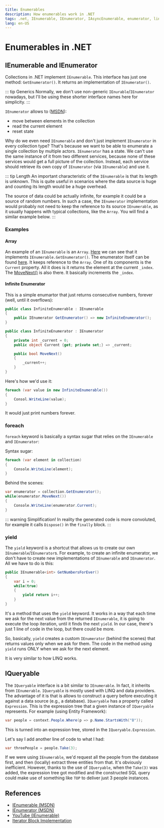 ```yaml
---
title: Enumerables
description: How enumerables work in .NET
tags: .net, IEnumerable, IEnumerator, IAsyncEnumerable, enumerator, linq, yield
lang: en-US
---
```


# Enumerables in .NET

## IEnumerable and IEnumerator

Collections in .NET implement `IEnumerable`. This interface has just one method:
`GetEnumerator()`. It returns an implementation of `IEnumerator()`.

::: tip Generics
Normally, we don't use non-generic `IEnurable`/`IEnumerator` nowadays, but I'll
be using these shorter interface names here for simplicity.
:::

`IEnumerator` allows to
([MSDN](https://docs.microsoft.com/en-us/dotnet/api/system.collections.ienumerator?view=net-6.0)):

- move between elements in the collection
- read the current element
- reset state

Why do we even need `IEnumerable` and don't just implement `IEnumerator` in
every collection type? That's because we want to be able to enumerate a single
collection by multiple actors. `IEnumerator` has a state. We can't use the same
instance of it from two different services, because none of these services would
get a full picture of the collection. Instead, each service should retrieve its
own copy of `IEnumerator` (via `IEnumerable`) and use it.

::: tip Length
An important characteristic of the `IEnumerable` is that its length is unknown.
This is quite useful in scenarios where the data source is huge and counting its
length would be a huge overhead.

The source of data could be actually infinite, for example it could be a source
of random numbers. In such a case, the `IEnumerator` implementation would
probably not need to keep the reference to its source `IEnumerable`, as it
usually happens with typical collections, like the `Array`. You will find a
similar example below.
:::

### Examples

#### Array

An example of an `IEnumerable` is an `Array`.
[Here](https://github.com/microsoft/referencesource/blob/master/mscorlib/system/array.cs#L1268)
we can see that it implements `IEnumerable.GetEnumerator()`. The enumerator
itself can be found
[here](https://github.com/microsoft/referencesource/blob/5697c29004a34d80acdaf5742d7e699022c64ecd/mscorlib/system/array.cs#L2597).
It keeps reference to the `Array`. One of its components is the `Current`
property. All it does is it returns the element at the current `_index`. The
[MoveNext()](https://github.com/microsoft/referencesource/blob/5697c29004a34d80acdaf5742d7e699022c64ecd/mscorlib/system/array.cs#L2665)
is also there. It basically increments the `_index`.

#### Infinite Enumerator

This is a simple enumartor that just returns consecutive numbers, forever (well,
until it overflows):

```cs
public class InfiniteEnumerable : IEnumerable
{
    public IEnumerator GetEnumerator() => new InfiniteEnumerator();
}

public class InfiniteEnumerator : IEnumerator
{
    private int _current = 0;
    public object Current {get; private set;} => _current;

    public bool MoveNext()
    {
        _current++;
    }
}
```

Here's how we'd use it:

```cs
foreach (var value in new InfiniteEnumerable())
{
    Consol.WriteLine(value);
}
```

It would just print numbers forever.

### foreach

`foreach` keyword is basically a syntax sugar that relies on the `IEnumerable`
and `IEnumerator`:

Syntax sugar:

```cs
foreach (var element in collection)
{
    Console.WriteLine(element);
}
```

Behind the scenes:

```cs
var enumerator = collection.GetEnumerator();
while(enumerator.MoveNext())
{
    Console.WriteLine(enumerator.Current);
}
```

::: warning Simplification!
In reality the generated code is more convoluted, for example it calls
`Dispose()` in the `finally` block.
:::

### yield

The `yield` keyword is a shortcut that allows us to create our own
`IEnumerable`/`IEnumerator`s. For example, to create an infinite enumerator, we
don't have to create new implementations of `IEnumerable` and `IEnumerator`. All
we have to do is this:

```cs
public IEnumerable<int> GetNumbersForEver()
{
    var i = 0;
    while(true)
    {
        yield return i++;
    }
}
```

It's a method that uses the `yield` keyword. It works in a way that each time we
ask for the next value from the returned `IEnumerable`, it is going to execute
the loop iteration, until it finds the next `yield`. In our case, there's just 1
line of code in the loop, but there could be more.

So, basically, `yield` creates a custom `IEnumerator` (behind the scenes) that
returns values only when we ask for them. The code in the method using `yield`
runs ONLY when we ask for the next element.

It is very similar to how LINQ works.

## IQueryable

The `IQueryable` interface is a bit similar to `IEnumerable`. In fact, it
inherits from `IEnumerable`. `IQueryable` is mostly used with LINQ and data
providers. The advantage of it is that is allows to construct a query before
executing it against a data source (e.g., a database). `IQueryable` has a
property called `Expression`. This is the expression tree that a given instance
of `IQueryable` represents. For example (using Entity Framework):

```cs
var people = context.People.Where(p => p.Name.StartsWith("B"));
```

This is turned into an expression tree, stored in the `IQueryable.Expression`.

Let's say I add another line of code to what I had:

```cs
var threePeople = people.Take(3);
```

If we were using `IEnumerable`, we'd request all the people from the database
first, and then (locally) extract three entities from that. It's obviously
inefficient. However, thanks to the use of `IQueryable`, when the `Take(3)` was
added, the expression tree got modified and the constructed SQL query could make
use of something like `TOP` to deliver just 3 people instances.

## References

- [IEnumerable (MSDN)](https://docs.microsoft.com/en-us/dotnet/api/system.collections.ienumerable?view=net-6.0)
- [IEnumerator (MSDN)](https://docs.microsoft.com/en-us/dotnet/api/system.collections.ienumerator?view=net-6.0)
- [YouTube (IEnumerable)](https://www.youtube.com/watch?v=UfT-st9dl8Q)
- [Iterator Block Implementation](https://csharpindepth.com/Articles/IteratorBlockImplementation)
